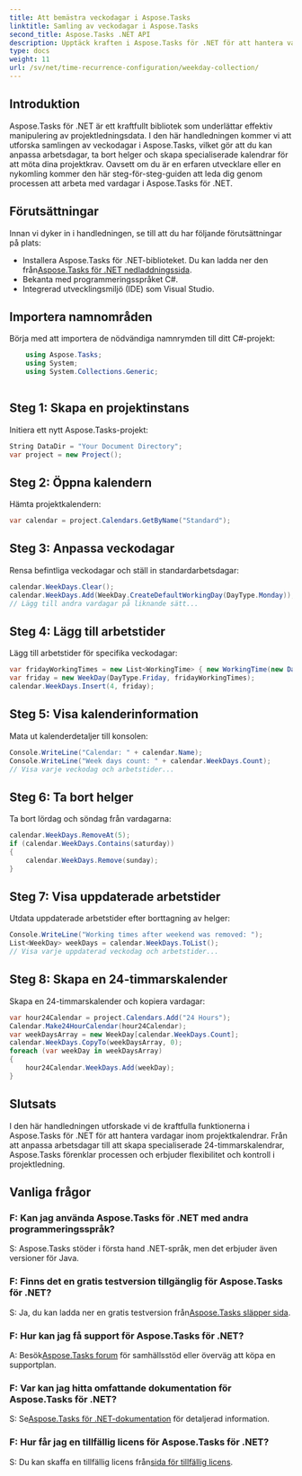 ```yaml
---
title: Att bemästra veckodagar i Aspose.Tasks
linktitle: Samling av veckodagar i Aspose.Tasks
second_title: Aspose.Tasks .NET API
description: Upptäck kraften i Aspose.Tasks för .NET för att hantera vardagar utan ansträngning. Anpassa arbetsdagar, ta bort helger och skapa specialiserade kalendrar med lätthet.
type: docs
weight: 11
url: /sv/net/time-recurrence-configuration/weekday-collection/
---
```

## Introduktion
Aspose.Tasks för .NET är ett kraftfullt bibliotek som underlättar effektiv manipulering av projektledningsdata. I den här handledningen kommer vi att utforska samlingen av veckodagar i Aspose.Tasks, vilket gör att du kan anpassa arbetsdagar, ta bort helger och skapa specialiserade kalendrar för att möta dina projektkrav. Oavsett om du är en erfaren utvecklare eller en nykomling kommer den här steg-för-steg-guiden att leda dig genom processen att arbeta med vardagar i Aspose.Tasks för .NET.
## Förutsättningar
Innan vi dyker in i handledningen, se till att du har följande förutsättningar på plats:
-  Installera Aspose.Tasks för .NET-biblioteket. Du kan ladda ner den från[Aspose.Tasks för .NET nedladdningssida](https://releases.aspose.com/tasks/net/).
- Bekanta med programmeringsspråket C#.
- Integrerad utvecklingsmiljö (IDE) som Visual Studio.
## Importera namnområden
Börja med att importera de nödvändiga namnrymden till ditt C#-projekt:
```csharp
    using Aspose.Tasks;
    using System;
    using System.Collections.Generic;
    
```
## Steg 1: Skapa en projektinstans
Initiera ett nytt Aspose.Tasks-projekt:
```csharp
String DataDir = "Your Document Directory";
var project = new Project();
```
## Steg 2: Öppna kalendern
Hämta projektkalendern:
```csharp
var calendar = project.Calendars.GetByName("Standard");
```
## Steg 3: Anpassa veckodagar
Rensa befintliga veckodagar och ställ in standardarbetsdagar:
```csharp
calendar.WeekDays.Clear();
calendar.WeekDays.Add(WeekDay.CreateDefaultWorkingDay(DayType.Monday));
// Lägg till andra vardagar på liknande sätt...
```
## Steg 4: Lägg till arbetstider
Lägg till arbetstider för specifika veckodagar:
```csharp
var fridayWorkingTimes = new List<WorkingTime> { new WorkingTime(new DateTime(2020, 4, 13, 8, 0, 0), new DateTime(2020, 4, 13, 12, 0, 0)) };
var friday = new WeekDay(DayType.Friday, fridayWorkingTimes);
calendar.WeekDays.Insert(4, friday);
```
## Steg 5: Visa kalenderinformation
Mata ut kalenderdetaljer till konsolen:
```csharp
Console.WriteLine("Calendar: " + calendar.Name);
Console.WriteLine("Week days count: " + calendar.WeekDays.Count);
// Visa varje veckodag och arbetstider...
```
## Steg 6: Ta bort helger
Ta bort lördag och söndag från vardagarna:
```csharp
calendar.WeekDays.RemoveAt(5);
if (calendar.WeekDays.Contains(saturday))
{
    calendar.WeekDays.Remove(sunday);
}
```
## Steg 7: Visa uppdaterade arbetstider
Utdata uppdaterade arbetstider efter borttagning av helger:
```csharp
Console.WriteLine("Working times after weekend was removed: ");
List<WeekDay> weekDays = calendar.WeekDays.ToList();
// Visa varje uppdaterad veckodag och arbetstider...
```
## Steg 8: Skapa en 24-timmarskalender
Skapa en 24-timmarskalender och kopiera vardagar:
```csharp
var hour24Calendar = project.Calendars.Add("24 Hours");
Calendar.Make24HourCalendar(hour24Calendar);
var weekDaysArray = new WeekDay[calendar.WeekDays.Count];
calendar.WeekDays.CopyTo(weekDaysArray, 0);
foreach (var weekDay in weekDaysArray)
{
    hour24Calendar.WeekDays.Add(weekDay);
}
```
## Slutsats
I den här handledningen utforskade vi de kraftfulla funktionerna i Aspose.Tasks för .NET för att hantera vardagar inom projektkalendrar. Från att anpassa arbetsdagar till att skapa specialiserade 24-timmarskalendrar, Aspose.Tasks förenklar processen och erbjuder flexibilitet och kontroll i projektledning.
## Vanliga frågor
### F: Kan jag använda Aspose.Tasks för .NET med andra programmeringsspråk?
S: Aspose.Tasks stöder i första hand .NET-språk, men det erbjuder även versioner för Java.
### F: Finns det en gratis testversion tillgänglig för Aspose.Tasks för .NET?
 S: Ja, du kan ladda ner en gratis testversion från[Aspose.Tasks släpper sida](https://releases.aspose.com/).
### F: Hur kan jag få support för Aspose.Tasks för .NET?
 A: Besök[Aspose.Tasks forum](https://forum.aspose.com/c/tasks/15) för samhällsstöd eller överväg att köpa en supportplan.
### F: Var kan jag hitta omfattande dokumentation för Aspose.Tasks för .NET?
 S: Se[Aspose.Tasks för .NET-dokumentation](https://reference.aspose.com/tasks/net/) för detaljerad information.
### F: Hur får jag en tillfällig licens för Aspose.Tasks för .NET?
 S: Du kan skaffa en tillfällig licens från[sida för tillfällig licens](https://purchase.aspose.com/temporary-license/).